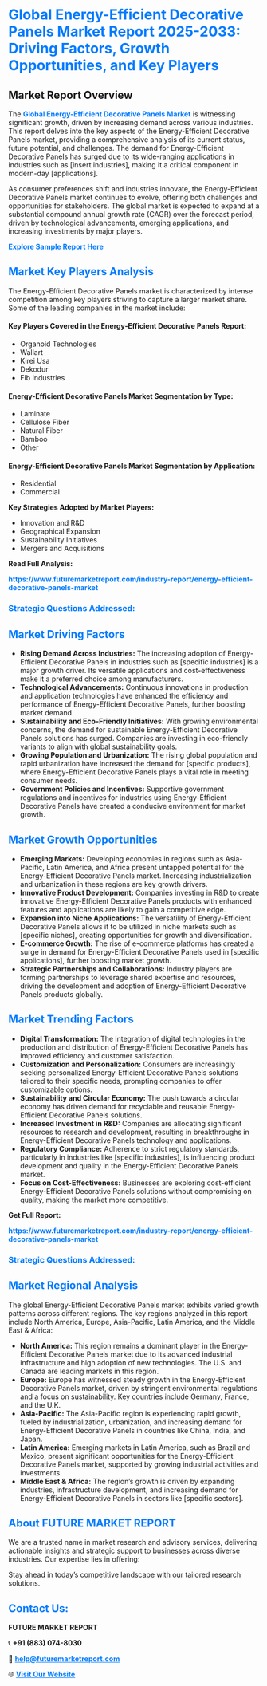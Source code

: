 <h1 style="color: #007BFF;">Global Energy-Efficient Decorative Panels Market Report 2025-2033: Driving Factors, Growth Opportunities, and Key Players</h1>

<section id="overview">
<h2>Market Report Overview</h2>
<p>The <a href="https://www.futuremarketreport.com/industry-report/energy-efficient-decorative-panels-market" style="color: #007BFF; text-decoration: none;"><strong>Global Energy-Efficient Decorative Panels Market</strong></a> is witnessing significant growth, driven by increasing demand across various industries. This report delves into the key aspects of the Energy-Efficient Decorative Panels market, providing a comprehensive analysis of its current status, future potential, and challenges. The demand for Energy-Efficient Decorative Panels has surged due to its wide-ranging applications in industries such as [insert industries], making it a critical component in modern-day [applications].</p>
<p>As consumer preferences shift and industries innovate, the Energy-Efficient Decorative Panels market continues to evolve, offering both challenges and opportunities for stakeholders. The global market is expected to expand at a substantial compound annual growth rate (CAGR) over the forecast period, driven by technological advancements, emerging applications, and increasing investments by major players.</p>
</section>

<section id="overview">
<p><a href="https://www.futuremarketreport.com/request-sample/reportId=31547" style="color: #007BFF; text-decoration: none;"><strong>Explore Sample Report Here</strong></a></p>
</section>

<section id="key-players">
<h2 style="color: #007BFF;">Market Key Players Analysis</h2>
<p>The Energy-Efficient Decorative Panels market is characterized by intense competition among key players striving to capture a larger market share. Some of the leading companies in the market include:</p>
<h4>Key Players Covered in the Energy-Efficient Decorative Panels Report:</h4>
<ul><li>Organoid Technologies</li><li>Wallart</li><li>Kirei Usa</li><li>Dekodur</li><li>Fib Industries</li></ul>
<h4>Energy-Efficient Decorative Panels Market Segmentation by Type:</h4>
<ul><li>Laminate</li><li>Cellulose Fiber</li><li>Natural Fiber</li><li>Bamboo</li><li>Other</li></ul>

<h4>Energy-Efficient Decorative Panels Market Segmentation by Application:</h4>
<ul><li>Residential</li><li>Commercial</li></ul>
<p><strong>Key Strategies Adopted by Market Players:</strong></p>
<ul>
<li>Innovation and R&D</li>
<li>Geographical Expansion</li>
<li>Sustainability Initiatives</li>
<li>Mergers and Acquisitions</li>
</ul>
</section>

<section>
<p><strong>Read Full Analysis: </strong></p><a href="https://www.futuremarketreport.com/industry-report/energy-efficient-decorative-panels-market" style="color: #007BFF; text-decoration: none;"><strong>https://www.futuremarketreport.com/industry-report/energy-efficient-decorative-panels-market</strong></a>
<h3 style="color: #007BFF;">Strategic Questions Addressed:</h3>
</section>

<section id="driving-factors">
<h2 style="color: #007BFF;">Market Driving Factors</h2>
<ul>
<li><strong>Rising Demand Across Industries:</strong> The increasing adoption of Energy-Efficient Decorative Panels in industries such as [specific industries] is a major growth driver. Its versatile applications and cost-effectiveness make it a preferred choice among manufacturers.</li>
<li><strong>Technological Advancements:</strong> Continuous innovations in production and application technologies have enhanced the efficiency and performance of Energy-Efficient Decorative Panels, further boosting market demand.</li>
<li><strong>Sustainability and Eco-Friendly Initiatives:</strong> With growing environmental concerns, the demand for sustainable Energy-Efficient Decorative Panels solutions has surged. Companies are investing in eco-friendly variants to align with global sustainability goals.</li>
<li><strong>Growing Population and Urbanization:</strong> The rising global population and rapid urbanization have increased the demand for [specific products], where Energy-Efficient Decorative Panels plays a vital role in meeting consumer needs.</li>
<li><strong>Government Policies and Incentives:</strong> Supportive government regulations and incentives for industries using Energy-Efficient Decorative Panels have created a conducive environment for market growth.</li>
</ul>
</section>

<section id="growth-opportunities">
<h2 style="color: #007BFF;">Market Growth Opportunities</h2>
<ul>
<li><strong>Emerging Markets:</strong> Developing economies in regions such as Asia-Pacific, Latin America, and Africa present untapped potential for the Energy-Efficient Decorative Panels market. Increasing industrialization and urbanization in these regions are key growth drivers.</li>
<li><strong>Innovative Product Development:</strong> Companies investing in R&D to create innovative Energy-Efficient Decorative Panels products with enhanced features and applications are likely to gain a competitive edge.</li>
<li><strong>Expansion into Niche Applications:</strong> The versatility of Energy-Efficient Decorative Panels allows it to be utilized in niche markets such as [specific niches], creating opportunities for growth and diversification.</li>
<li><strong>E-commerce Growth:</strong> The rise of e-commerce platforms has created a surge in demand for Energy-Efficient Decorative Panels used in [specific applications], further boosting market growth.</li>
<li><strong>Strategic Partnerships and Collaborations:</strong> Industry players are forming partnerships to leverage shared expertise and resources, driving the development and adoption of Energy-Efficient Decorative Panels products globally.</li>
</ul>
</section>

<section id="trending-factors">
<h2 style="color: #007BFF;">Market Trending Factors</h2>
<ul>
<li><strong>Digital Transformation:</strong> The integration of digital technologies in the production and distribution of Energy-Efficient Decorative Panels has improved efficiency and customer satisfaction.</li>
<li><strong>Customization and Personalization:</strong> Consumers are increasingly seeking personalized Energy-Efficient Decorative Panels solutions tailored to their specific needs, prompting companies to offer customizable options.</li>
<li><strong>Sustainability and Circular Economy:</strong> The push towards a circular economy has driven demand for recyclable and reusable Energy-Efficient Decorative Panels solutions.</li>
<li><strong>Increased Investment in R&D:</strong> Companies are allocating significant resources to research and development, resulting in breakthroughs in Energy-Efficient Decorative Panels technology and applications.</li>
<li><strong>Regulatory Compliance:</strong> Adherence to strict regulatory standards, particularly in industries like [specific industries], is influencing product development and quality in the Energy-Efficient Decorative Panels market.</li>
<li><strong>Focus on Cost-Effectiveness:</strong> Businesses are exploring cost-efficient Energy-Efficient Decorative Panels solutions without compromising on quality, making the market more competitive.</li>
</ul>
</section>

<section>
<p><strong>Get Full Report: </strong></p><a href="https://www.futuremarketreport.com/industry-report/energy-efficient-decorative-panels-market" style="color: #007BFF; text-decoration: none;"><strong>https://www.futuremarketreport.com/industry-report/energy-efficient-decorative-panels-market</strong></a>
<h3 style="color: #007BFF;">Strategic Questions Addressed:</h3>
</section>


<section id="regional-analysis">
<h2 style="color: #007BFF;">Market Regional Analysis</h2>
<p>The global Energy-Efficient Decorative Panels market exhibits varied growth patterns across different regions. The key regions analyzed in this report include North America, Europe, Asia-Pacific, Latin America, and the Middle East & Africa:</p>
<ul>
<li><strong>North America:</strong> This region remains a dominant player in the Energy-Efficient Decorative Panels market due to its advanced industrial infrastructure and high adoption of new technologies. The U.S. and Canada are leading markets in this region.</li>
<li><strong>Europe:</strong> Europe has witnessed steady growth in the Energy-Efficient Decorative Panels market, driven by stringent environmental regulations and a focus on sustainability. Key countries include Germany, France, and the U.K.</li>
<li><strong>Asia-Pacific:</strong> The Asia-Pacific region is experiencing rapid growth, fueled by industrialization, urbanization, and increasing demand for Energy-Efficient Decorative Panels in countries like China, India, and Japan.</li>
<li><strong>Latin America:</strong> Emerging markets in Latin America, such as Brazil and Mexico, present significant opportunities for the Energy-Efficient Decorative Panels market, supported by growing industrial activities and investments.</li>
<li><strong>Middle East & Africa:</strong> The region’s growth is driven by expanding industries, infrastructure development, and increasing demand for Energy-Efficient Decorative Panels in sectors like [specific sectors].</li>
</ul>
</section>

<footer>
<h2 style="color: #007BFF;">About FUTURE MARKET REPORT</h2>
<p>We are a trusted name in market research and advisory services, delivering actionable insights and strategic support to businesses across diverse industries. Our expertise lies in offering:</p>

<p>Stay ahead in today’s competitive landscape with our tailored research solutions.</p>

<h2 style="color: #007BFF;">Contact Us:</h2>
<p><strong>FUTURE MARKET REPORT</strong></p>
<p>📞 <strong>+91 (883) 074-8030</strong></p>
<p>📧 <strong><a href="mailto:help@futuremarketreport.com" style="color: #007BFF;">help@futuremarketreport.com</a></strong></p>
<p>🌐 <strong><a href="https://www.futuremarketreport.com/" style="color: #007BFF;">Visit Our Website</a></strong></p>
</footer>